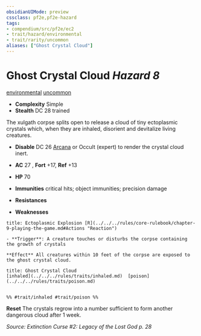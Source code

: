 ```yaml
---
obsidianUIMode: preview
cssclass: pf2e,pf2e-hazard
tags:
- compendium/src/pf2e/ec2
- trait/hazard/environmental
- trait/rarity/uncommon
aliases: ["Ghost Crystal Cloud"]
---
```

# Ghost Crystal Cloud *Hazard 8*  
[environmental](environmental.md)  [uncommon](uncommon.md)  

- **Complexity** Simple
- **Stealth** DC 28 trained  

The xulgath corpse splits open to release a cloud of tiny ectoplasmic crystals which, when they are inhaled, disorient and devitalize living creatures.

- **Disable** DC 26 [Arcana](../../skills.md#Arcana) or Occult (expert) to render the crystal cloud inert.  

- **AC** 27 , **Fort** +17, **Ref** +13
- **HP** 70
- **Immunities** critical hits; object immunities; precision damage
- **Resistances** 
- **Weaknesses** 
     
```ad-embed-ability
title: Ectoplasmic Explosion [R](../../../rules/core-rulebook/chapter-9-playing-the-game.md#Actions "Reaction")

- **Trigger**: A creature touches or disturbs the corpse containing the growth of crystals

**Effect** All creatures within 10 feet of the corpse are exposed to the ghost crystal cloud.
```
```ad-embed-ability
title: Ghost Crystal Cloud
[inhaled](../../../rules/traits/inhaled.md)  [poison](../../../rules/traits/poison.md)  

  
%% #trait/inhaled #trait/poison %%
```

**Reset** The crystals regrow into a number sufficient to form another dangerous cloud after 1 week.  

*Source: Extinction Curse #2: Legacy of the Lost God p. 28*
